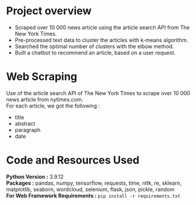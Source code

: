 # Project overview

* Scraped over 10 000 news article using the article search API from The New York Times.
* Pre-processed text data to cluster the articles with k-means algorithm. 
* Searched the optimal number of clusters with the elbow method.
* Built a chatbot to recommend an article, based on a user request.

# Web Scraping

Use of the article search API of The New York Times to scrape over 10 000 news article from nytimes.com.                                   
For each article, we got the following :
*	title
*	abstract
*	paragraph
*	date

# Code and Resources Used 

**Python Version :** 3.9.12                                                                 
**Packages :** pandas, numpy, tensorflow, requests, time, nltk, re, sklearn, matplotlib, seaborn, wordcloud, selenium, flask, json, pickle, random                                
**For Web Framework Requirements :**  ```pip install -r requirements.txt```                               
